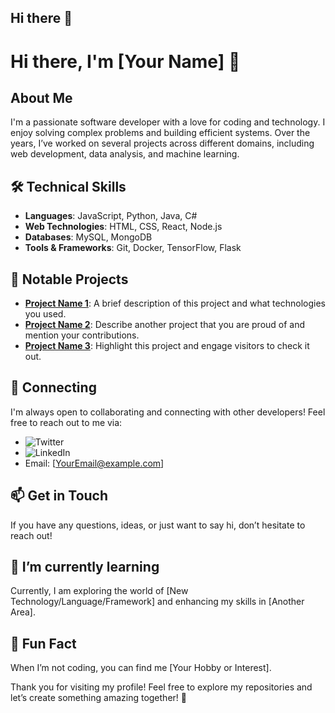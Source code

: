 ## Hi there 👋

<!--
**Mohammadalbittar1993/Mohammadalbittar1993** is a ✨ _special_ ✨ repository because its `README.md` (this file) appears on your GitHub profile.

Here are some ideas to get you started:

- 🔭 I’m currently working on ...
- 🌱 I’m currently learning ...
- 👯 I’m looking to collaborate on ...
- 🤔 I’m looking for help with ...
- 💬 Ask me about ...
- 📫 How to reach me: ...
- 😄 Pronouns: ...
- ⚡ Fun fact: ...
-->
# Hi there, I'm [Your Name] 👋

## About Me
I'm a passionate software developer with a love for coding and technology. I enjoy solving complex problems and building efficient systems. Over the years, I’ve worked on several projects across different domains, including web development, data analysis, and machine learning.

## 🛠 Technical Skills
- **Languages**: JavaScript, Python, Java, C#
- **Web Technologies**: HTML, CSS, React, Node.js
- **Databases**: MySQL, MongoDB
- **Tools & Frameworks**: Git, Docker, TensorFlow, Flask

## 🌟 Notable Projects
- **[Project Name 1](URL)**: A brief description of this project and what technologies you used. 
- **[Project Name 2](URL)**: Describe another project that you are proud of and mention your contributions.
- **[Project Name 3](URL)**: Highlight this project and engage visitors to check it out.

## 🤝 Connecting
I'm always open to collaborating and connecting with other developers! Feel free to reach out to me via:
- ![Twitter](https://img.shields.io/badge/Twitter-@YourTwitterHandle-blue)
- ![LinkedIn](https://www.linkedin.com/in/YourLinkedInProfile)
- Email: [YourEmail@example.com]

## 📫 Get in Touch
If you have any questions, ideas, or just want to say hi, don’t hesitate to reach out! 

## 🌱 I’m currently learning
Currently, I am exploring the world of [New Technology/Language/Framework] and enhancing my skills in [Another Area].

## 💬 Fun Fact
When I’m not coding, you can find me [Your Hobby or Interest].

Thank you for visiting my profile! Feel free to explore my repositories and let’s create something amazing together! 🚀
